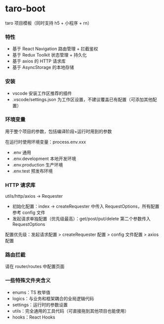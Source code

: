 # taro-boot

taro 项目模板（同时支持 h5 + 小程序 + rn）

### 特性

- 基于 React Navigation 路由管理 + 拦截鉴权
- 基于 Redux Toolkit 状态管理 + 持久化
- 基于 axios 的 HTTP 请求库
- 基于 AsyncStorage 的本地存储

### 安装

- vscode 安装工作区推荐的插件
- .vscode/settings.json 为工作区设置，不建议覆盖已有配置（可添加其他配置）

### 环境变量

用于整个项目的参数，包括编译阶段+运行时用到的参数

在运行时使用环境变量：process.env.xxx

- .env 通用
- .env.development 本地开发环境
- .env.production 生产环境
- .env.test 预发布环境

### HTTP 请求库

utils/http/axios -> Requester

- 初始化配置：index -> createRequester 中传入 RequestOptions，所有配置参考 config 文件
- 发起请求单独配置（优先级最高）：get/post/put/delete 第二个参数传入 RequestOptions

配置优先级：发起请求配置 > createRequester 配置 > config 文件配置 > axios 配置

### 路由拦截

请在 router/routes 中配置页面

### 一些特殊文件夹含义

- enums：TS 枚举值
- logics：与业务和框架耦合的全局逻辑代码
- settings：运行时的参数设置
- utils：完全通用的工具代码（可直接拖到其他项目也能使用）
- hooks：React Hooks
